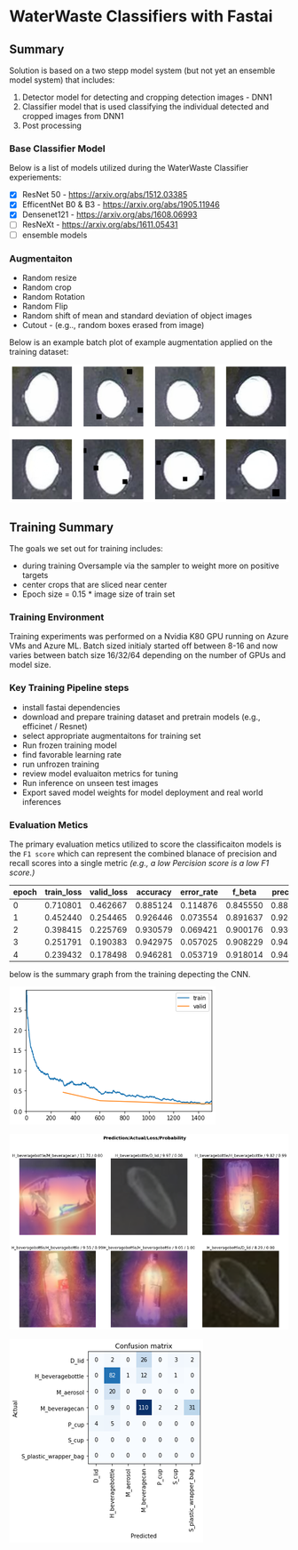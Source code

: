 # WaterWaste Classifiers with Fastai

## Summary

Solution is based on a two stepp model system (but not yet an ensemble model system) that includes:
1. Detector model for detecting and cropping detection images - DNN1
2. Classifier model that is used classifying the individual detected and cropped images from DNN1
3. Post processing

### Base Classifier Model
Below is a list of models utilized during the WaterWaste Classifier experiements:
* [x] ResNet 50 - https://arxiv.org/abs/1512.03385
* [x] EfficentNet B0 & B3 - https://arxiv.org/abs/1905.11946
* [x] Densenet121 - https://arxiv.org/abs/1608.06993
* [ ] ResNeXt - https://arxiv.org/abs/1611.05431
* [ ] ensemble models

### Augmentaiton
* Random resize
* Random crop
* Random Rotation
* Random Flip
* Random shift of mean and standard deviation of object images
* Cutout - (e.g.., random boxes erased from image)

Below is an example batch plot of example augmentation applied on the training dataset:

![](media/example_data_aug.png)

## Training Summary

The goals we set out for training includes:
* during training Oversample via the sampler to weight more on positive targets 
* center crops that are sliced near center
* Epoch size = 0.15 * image size of train set

### Training Environment
Training experiments was performed on a Nvidia K80 GPU running on Azure VMs and Azure ML. Batch sized initialy started off between 8-16 and now varies between batch size 16/32/64 depending on the number of GPUs and model size. 

### Key Training Pipeline steps
* install fastai dependencies
* download and prepare training dataset and pretrain models (e.g., efficinet / Resnet)
* select appropriate augmentaitons for training set
* Run frozen training model 
* find favorable learning rate
* run unfrozen training
* review model evaluaiton metrics for tuning
* Run inference on unseen test images 
* Export saved model weights for model deployment and real world inferences


### Evaluation Metics
The primary evaluation metics utilized to score the classificaiton models is the `F1 score` which can represent the combined blanace of precision and recall scores into a single metric _(e.g., a low Percision score is a low F1 score.)_



| epoch | train_loss | valid_loss | accuracy | error_rate | f_beta   | precision | recall   | time  |
|-------|------------|------------|----------|------------|----------|-----------|----------|-------|
| 0     | 0.710801   | 0.462667   | 0.885124 | 0.114876   | 0.845550 | 0.885124  | 0.885124 | 01:39 |
| 1     | 0.452440   | 0.254465   | 0.926446 | 0.073554   | 0.891637 | 0.926446  | 0.926446 | 00:51 |
| 2     | 0.398415   | 0.225769   | 0.930579 | 0.069421   | 0.900176 | 0.930578  | 0.930578 | 00:51 |
| 3     | 0.251791   | 0.190383   | 0.942975 | 0.057025   | 0.908229 | 0.942975  | 0.942975 | 00:51 |
| 4     | 0.239432   | 0.178498   | 0.946281 | 0.053719   | 0.918014 | 0.946281  | 0.946281 | 00:54 |


below is the summary graph from the training depecting the CNN. 

![](media/resnet50_synflkr_x01_121720_traingraph.png)


![](media/cam_r50_synth_flkr_x01_121720_heatmap_ValVid0.png)


![](media/r50_synflkr_x01_121720_confmatrix_valVido0.png)